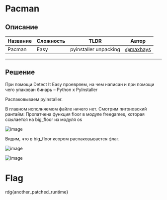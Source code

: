 # Pacman 

## Описание 
| Название | Сложность | TLDR | Автор |
|------|-----|-------|--------|
| Pacman | Easy | pyinstaller unpacking |[@maxhays](https://t.me/maxhays) |

---
## Решение 
При помощи Detect It Easy проевряем, на чем написан и при помощи чего упакован бинарь – Python x PyInstaller

Распаковываем pyinstaller. 

В главном исполняемом файле ничего нет. Смотрим питоновский рантайм:
Пропатчена функция floor в модуле freegames, которая ссылается на big_floor из модуля os

![image](https://github.com/user-attachments/assets/30a06d2d-4312-4f40-8abf-bdccdaebd6cf)

Видим, что в big_floor ксором распаковывается флаг.

![image](https://github.com/user-attachments/assets/ba91db68-8b1b-45ab-9b53-47d2761cd7b3)

![image](https://github.com/user-attachments/assets/53db7d25-acbb-46df-9cca-02b5a0f24be9)

# Flag
rdg{another_patched_runtime}

